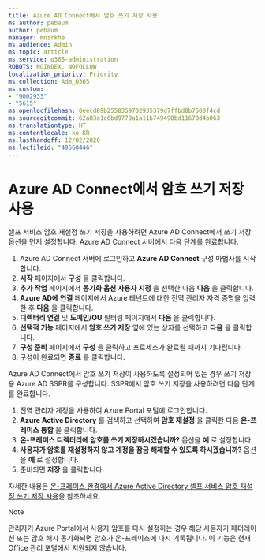 ```yaml
---
title: Azure AD Connect에서 암호 쓰기 저장 사용
ms.author: pebaum
author: pebaum
manager: mnirkhe
ms.audience: Admin
ms.topic: article
ms.service: o365-administration
ROBOTS: NOINDEX, NOFOLLOW
localization_priority: Priority
ms.collection: Adm_O365
ms.custom:
- "9002933"
- "5615"
ms.openlocfilehash: 0eecd89b2558359702935379d7ffbd8b7508f4cd
ms.sourcegitcommit: 62a83a1c6bd9779a1a11b749490bd11670d4b063
ms.translationtype: HT
ms.contentlocale: ko-KR
ms.lasthandoff: 12/02/2020
ms.locfileid: "49560446"
---
```

# <a name="enable-password-writeback-in-azure-ad-connect"></a>Azure AD Connect에서 암호 쓰기 저장 사용

셀프 서비스 암호 재설정 쓰기 저장을 사용하려면 Azure AD Connect에서 쓰기 저장 옵션을 먼저 설정합니다. Azure AD Connect 서버에서 다음 단계를 완료합니다.

1. Azure AD Connect 서버에 로그인하고 **Azure AD Connect** 구성 마법사를 시작합니다.
2. **시작** 페이지에서 **구성** 을 클릭합니다.
3. **추가 작업** 페이지에서 **동기화 옵션 사용자 지정** 을 선택한 다음 **다음** 을 클릭합니다.
4. **Azure AD에 연결** 페이지에서 Azure 테넌트에 대한 전역 관리자 자격 증명을 입력한 후 **다음** 을 클릭합니다.
5. **디렉터리 연결** 및 **도메인/OU** 필터링 페이지에서 **다음** 을 클릭합니다.
6. **선택적 기능** 페이지에서 **암호 쓰기 저장** 옆에 있는 상자를 선택하고 **다음** 을 클릭합니다.
7. **구성 준비** 페이지에서 **구성** 을 클릭하고 프로세스가 완료될 때까지 기다립니다.
8. 구성이 완료되면 **종료** 를 클릭합니다.

Azure AD Connect에서 암호 쓰기 저장이 사용하도록 설정되어 있는 경우 쓰기 저장용 Azure AD SSPR를 구성합니다.  SSPR에서 암호 쓰기 저장을 사용하려면 다음 단계를 완료합니다.

1. 전역 관리자 계정을 사용하여 Azure Portal 포털에 로그인합니다.
2. **Azure Active Directory** 를 검색하고 선택하여 **암호 재설정** 을 클릭한 다음 **온-프레미스 통합** 을 클릭합니다.
3. **온-프레미스 디렉터리에 암호를 쓰기 저장하시겠습니까?** 옵션을 **예** 로 설정합니다.
4. **사용자가 암호를 재설정하지 않고 계정을 잠금 해제할 수 있도록 하시겠습니까?** 옵션을 **예** 로 설정합니다.
5. 준비되면 **저장** 을 클릭합니다.

자세한 내용은 [온-프레미스 환경에서 Azure Active Directory 셀프 서비스 암호 재설정 쓰기 저장 사용](https://docs.microsoft.com/azure/active-directory/authentication/tutorial-enable-sspr-writeback)을 참조하세요.

> [!NOTE]
>  관리자가 Azure Portal에서 사용자 암호를 다시 설정하는 경우 해당 사용자가 페더레이션 또는 암호 해시 동기화되면 암호가 온-프레미스에 다시 기록됩니다. 이 기능은 현재 Office 관리 포털에서 지원되지 않습니다.